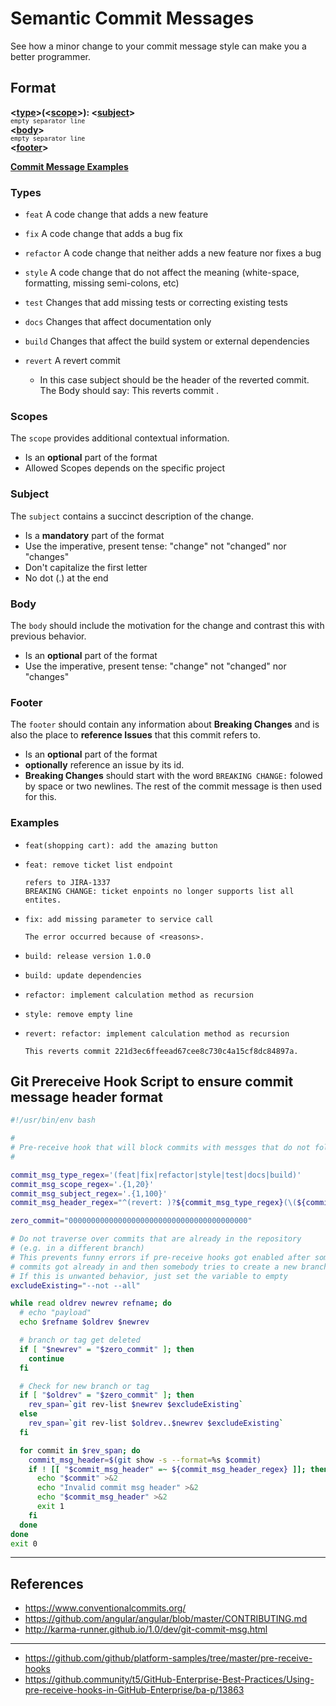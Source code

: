 # Semantic Commit Messages
See how a minor change to your commit message style can make you a better programmer.

## Format

**<[type](#types)>(<[scope](#scopes)>): <[subject](#subject)>**<br>
<sub>`empty separator line`</sub><br>
**<[body](#body)>**<br>
<sub>`empty separator line`</sub><br>
**<[footer](#footer)>**

**[Commit Message Examples](#examples)**

### Types
* `feat` A code change that adds a new feature
* `fix` A code change that adds a bug fix
* `refactor` A code change that neither adds a new feature nor fixes a bug
* `style` A code change that do not affect the meaning (white-space, formatting, missing semi-colons, etc)
* `test` Changes that add missing tests or correcting existing tests
* `docs` Changes that affect documentation only
* `build` Changes that affect the build system or external dependencies<br>

* `revert` A revert commit
  * In this case subject should be the header of the reverted commit. The Body should say: This reverts commit <commitHash>.

### Scopes
The `scope` provides additional contextual information.
* Is an **optional** part of the format
* Allowed Scopes depends on the specific project

### Subject
The `subject` contains a succinct description of the change.
* Is a **mandatory** part of the format
* Use the imperative, present tense: "change" not "changed" nor "changes"
* Don't capitalize the first letter
* No dot (.) at the end

### Body
The `body` should include the motivation for the change and contrast this with previous behavior.
* Is an **optional** part of the format
* Use the imperative, present tense: "change" not "changed" nor "changes"

### Footer
The `footer` should contain any information about **Breaking Changes** and is also the place to **reference Issues** that this commit refers to.
* Is an **optional** part of the format
* **optionally** reference an issue by its id.
* **Breaking Changes** should start with the word `BREAKING CHANGE:` folowed by space or two newlines. The rest of the commit message is then used for this.


### Examples
* ```
  feat(shopping cart): add the amazing button
  ```
* ```
  feat: remove ticket list endpoint
  
  refers to JIRA-1337
  BREAKING CHANGE: ticket enpoints no longer supports list all entites.
  ```
* ```
  fix: add missing parameter to service call
  
  The error occurred because of <reasons>.
  ```
* ```
  build: release version 1.0.0
  ```
* ```
  build: update dependencies
  ```
* ```
  refactor: implement calculation method as recursion
  ```
* ```
  style: remove empty line
  ```
* ```
  revert: refactor: implement calculation method as recursion
  
  This reverts commit 221d3ec6ffeead67cee8c730c4a15cf8dc84897a.
  ```
  
  
## Git Prereceive Hook Script to ensure commit message header format
```bash
#!/usr/bin/env bash

#
# Pre-receive hook that will block commits with messges that do not follow regex rule
#

commit_msg_type_regex='(feat|fix|refactor|style|test|docs|build)'
commit_msg_scope_regex='.{1,20}'
commit_msg_subject_regex='.{1,100}'
commit_msg_header_regex="^(revert: )?${commit_msg_type_regex}(\(${commit_msg_scope_regex}\))?: ${commit_msg_subject_regex}$"

zero_commit="0000000000000000000000000000000000000000"

# Do not traverse over commits that are already in the repository
# (e.g. in a different branch)
# This prevents funny errors if pre-receive hooks got enabled after some
# commits got already in and then somebody tries to create a new branch
# If this is unwanted behavior, just set the variable to empty
excludeExisting="--not --all"

while read oldrev newrev refname; do
  # echo "payload"
  echo $refname $oldrev $newrev

  # branch or tag get deleted
  if [ "$newrev" = "$zero_commit" ]; then
    continue
  fi

  # Check for new branch or tag
  if [ "$oldrev" = "$zero_commit" ]; then
    rev_span=`git rev-list $newrev $excludeExisting`
  else
    rev_span=`git rev-list $oldrev..$newrev $excludeExisting`
  fi

  for commit in $rev_span; do
    commit_msg_header=$(git show -s --format=%s $commit)
    if ! [[ "$commit_msg_header" =~ ${commit_msg_header_regex} ]]; then
      echo "$commit" >&2
      echo "Invalid commit msg header" >&2
      echo "$commit_msg_header" >&2
      exit 1
    fi
  done
done
exit 0
```

-----
## References
* https://www.conventionalcommits.org/
* https://github.com/angular/angular/blob/master/CONTRIBUTING.md
* http://karma-runner.github.io/1.0/dev/git-commit-msg.html
---
* https://github.com/github/platform-samples/tree/master/pre-receive-hooks  
* https://github.community/t5/GitHub-Enterprise-Best-Practices/Using-pre-receive-hooks-in-GitHub-Enterprise/ba-p/13863

